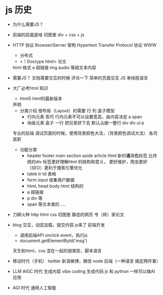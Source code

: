 # js 历史

- 为什么需要JS？
- 前端的前面是啥
    切图崽
    div + css + js
- HTTP 协议
    Browser/Server 架构
    Hypertext Transfer
    Protocol 协议
    WWW
    - 分布式
    - <！Doctype html>
    论文
    <div>
      <title>马斯克推行的第一性原理</title>
    </div>
    html 格式
    a 超链接
    img audio 等超文本内容

- 需要JS？
    文档需要交互的时候
    评论一下
    简单的页面交互
    JS 单线程语言

- 大厂必考html 知识
    - html5 html的最新版本
    <!Doctype html> 声明
    - 分类介绍
      按布局（Layout）的需要 行 列
      盒子模型
      - 行内元素 乖巧
          行内元素不可以设置宽高，由内容决定
          a span
      - 块级元素 盒子  一行 把兄弟挤下去
          默认占据一整行 div
          div
          ul
          p

    专业的前端 调试页面的时候，使用背景颜色大法，（背景颜色调试大法）
    各司其职 

  - 功能分类
      - header footer main section aside
          article html 新的**语义化**标签
          比传统的div 标签更好理解html 的结构和意义，
          更好维护，爬虫更好（SEO）更利于搜索引擎优化
      - table tr td 表格
      - form input 收集用户数据
      - html, head body html 结构的
      - a 超链接
      - p div 等
      - span 等文本类的
      ....
- 刀耕火种
    http html css
    切图崽
    静态的网页 专（砖）家论文
- blog
    交互，动态加载，提交内容
    js来了
    前端开发
    - 调用前端API
    onclick event，执行js
    - document.getElementById('msg')

    天生和html，css 混在一起的弱类型，脚本语言
- 移动时代（手机）
    twitter 新浪微博，微信
    node 后端（一种语言 搞定两件事）
- LLM AIGC 时代 生成内容
    vibe coding 生成代码
    js 和 python 一样可以做AI 应用
- AGI 时代
    通用人工智能